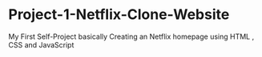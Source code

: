 # Project-1-Netflix-Clone-Website
My First Self-Project basically Creating an Netflix homepage using HTML , CSS and JavaScript
